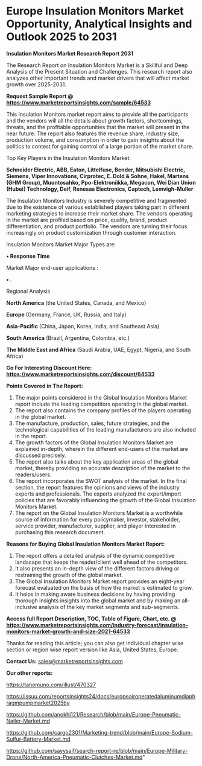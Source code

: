 # Europe Insulation Monitors Market Opportunity, Analytical Insights and Outlook 2025 to 2031

<strong>Insulation Monitors Market Research Report 2031</strong>

The Research Report on Insulation Monitors Market is a Skillful and Deep Analysis of the Present Situation and Challenges. This research report also analyzes other important trends and market drivers that will affect market growth over 2025-2031.

<strong>Request Sample Report @ <a href=https://www.marketreportsinsights.com/sample/64533>https://www.marketreportsinsights.com/sample/64533</a></strong>

This Insulation Monitors market report aims to provide all the participants and the vendors will all the details about growth factors, shortcomings, threats, and the profitable opportunities that the market will present in the near future. The report also features the revenue share, industry size, production volume, and consumption in order to gain insights about the politics to contest for gaining control of a large portion of the market share.

Top Key Players in the Insulation Monitors Market:

<strong>Schneider Electric, ABB, Eaton, Littelfuse, Bender, Mitsubishi Electric, Siemens, Viper Innovations, Cirprotec, E. Dold & Sohne, Hakel, Martens (GHM Group), Muuntosahko, Ppo-Elektroniikka, Megacon, Wei Dian Union (Hubei) Technology, Deif, Renesas Electronics, Captech, Lemvigh-Muller</strong>

The Insulation Monitors Industry is severely competitive and fragmented due to the existence of various established players taking part in different marketing strategies to increase their market share. The vendors operating in the market are profiled based on price, quality, brand, product differentiation, and product portfolio. The vendors are turning their focus increasingly on product customization through customer interaction.

Insulation Monitors Market Major Types are:

<strong>• Response Time</strong>

Market Major end-user applications :

<strong>• .</strong>

Regional Analysis

</u><strong><b>North America</b></strong> (the United States, Canada, and Mexico)

<strong><b>Europe </b></strong>(Germany, France, UK, Russia, and Italy)

<strong><b>Asia-Pacific</b></strong> (China, Japan, Korea, India, and Southeast Asia)

<strong><b>South America</b></strong> (Brazil, Argentina, Colombia, etc.)

<strong><b>The Middle East and Africa</b></strong> (Saudi Arabia, UAE, Egypt, Nigeria, and South Africa)

<strong>Go For Interesting Discount Here: <a href=https://www.marketreportsinsights.com/discount/64533>https://www.marketreportsinsights.com/discount/64533</a></strong>

<strong>Points Covered in The Report:</strong>
<ol>
  <li>The major points considered in the Global Insulation Monitors Market report include the leading competitors operating in the global market.</li>
  <li>The report also contains the company profiles of the players operating in the global market.</li>
  <li>The manufacture, production, sales, future strategies, and the technological capabilities of the leading manufacturers are also included in the report.</li>
  <li>The growth factors of the Global Insulation Monitors Market are explained in-depth, wherein the different end-users of the market are discussed precisely.</li>
  <li>The report also talks about the key application areas of the global market, thereby providing an accurate description of the market to the readers/users.</li>
  <li>The report incorporates the SWOT analysis of the market. In the final section, the report features the opinions and views of the industry experts and professionals. The experts analyzed the export/import policies that are favorably influencing the growth of the Global Insulation Monitors Market.</li>
  <li>The report on the Global Insulation Monitors Market is a worthwhile source of information for every policymaker, investor, stakeholder, service provider, manufacturer, supplier, and player interested in purchasing this research document.</li>
</ol>
<strong>Reasons for Buying Global Insulation Monitors Market Report:</strong>

<ol>
  <li>The report offers a detailed analysis of the dynamic competitive landscape that keeps the reader/client well ahead of the competitors.</li>
  <li>It also presents an in-depth view of the different factors driving or restraining the growth of the global market.</li>
  <li>The Global Insulation Monitors Market report provides an eight-year forecast evaluated on the basis of how the market is estimated to grow.</li>
  <li>It helps in making aware business decisions by having providing thorough insights insights into the global market and by making an all-inclusive analysis of the key market segments and sub-segments.</li>
</ol>
<strong>Access full Report Description, TOC, Table of Figure, Chart, etc. @ <a href=https://www.marketreportsinsights.com/industry-forecast/insulation-monitors-market-growth-and-size-2021-64533>https://www.marketreportsinsights.com/industry-forecast/insulation-monitors-market-growth-and-size-2021-64533</a></strong>


Thanks for reading this article; you can also get individual chapter wise section or region wise report version like Asia, United States, Europe.

<strong>Contact Us:</strong>
sales@marketreportsinsights.com

<strong>Our other reports:</strong>

<a href=https://tanomuno.com/illust/470327>https://tanomuno.com/illust/470327</a>

<a href=https://issuu.com/reportsinsights24/docs/europeairoperatedaluminumdiaphragmpumpmarket2025by>https://issuu.com/reportsinsights24/docs/europeairoperatedaluminumdiaphragmpumpmarket2025by</a>

<a href=https://github.com/anokhi121/Research/blob/main/Europe-Pneumatic-Nailer-Market.md>https://github.com/anokhi121/Research/blob/main/Europe-Pneumatic-Nailer-Market.md</a>

<a href=https://github.com/cargo2301/Marketing-trend/blob/main/Europe-Sodium-Sulfur-Battery-Market.md>https://github.com/cargo2301/Marketing-trend/blob/main/Europe-Sodium-Sulfur-Battery-Market.md</a>

<a href=https://github.com/sayysaif/search-report-re/blob/main/Europe-Military-Drone/North-America-Pneumatic-Clutches-Market.md>https://github.com/sayysaif/search-report-re/blob/main/Europe-Military-Drone/North-America-Pneumatic-Clutches-Market.md</a>"
